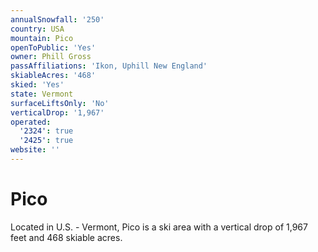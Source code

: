 ```yaml
---
annualSnowfall: '250'
country: USA
mountain: Pico
openToPublic: 'Yes'
owner: Phill Gross
passAffiliations: 'Ikon, Uphill New England'
skiableAcres: '468'
skied: 'Yes'
state: Vermont
surfaceLiftsOnly: 'No'
verticalDrop: '1,967'
operated:
  '2324': true
  '2425': true
website: ''
---
```



# Pico

Located in U.S. - Vermont, Pico is a ski area with a vertical drop of 1,967 feet and 468 skiable acres.
